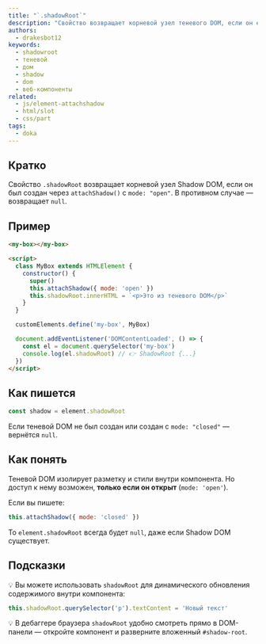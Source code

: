 ```yaml
---
title: "`.shadowRoot`"
description: "Свойство возвращает корневой узел теневого DOM, если он есть, иначе — null"
authors:
  - drakesbot12
keywords:
  - shadowroot
  - теневой
  - дом
  - shadow
  - dom
  - веб-компоненты
related:
  - js/element-attachshadow
  - html/slot
  - css/part
tags:
  - doka
---
```


## Кратко

Свойство `.shadowRoot` возвращает корневой узел Shadow DOM, если он был создан через `attachShadow()` с `mode: "open"`. В противном случае — возвращает `null`.

## Пример

```html
<my-box></my-box>

<script>
  class MyBox extends HTMLElement {
    constructor() {
      super()
      this.attachShadow({ mode: 'open' })
      this.shadowRoot.innerHTML = `<p>Это из теневого DOM</p>`
    }
  }

  customElements.define('my-box', MyBox)

  document.addEventListener('DOMContentLoaded', () => {
    const el = document.querySelector('my-box')
    console.log(el.shadowRoot) // 👉 ShadowRoot {...}
  })
</script>
```

## Как пишется

```js
const shadow = element.shadowRoot
```

Если теневой DOM не был создан или создан с `mode: "closed"` — вернётся `null`.

## Как понять

Теневой DOM изолирует разметку и стили внутри компонента. Но доступ к нему возможен, **только если он открыт** (`mode: 'open'`).

Если вы пишете:

```js
this.attachShadow({ mode: 'closed' })
```

То `element.shadowRoot` всегда будет `null`, даже если Shadow DOM существует.

## Подсказки

💡 Вы можете использовать `shadowRoot` для динамического обновления содержимого внутри компонента:

```js
this.shadowRoot.querySelector('p').textContent = 'Новый текст'
```

💡 В дебаггере браузера `shadowRoot` удобно смотреть прямо в DOM-панели — откройте компонент и разверните вложенный `#shadow-root`.
